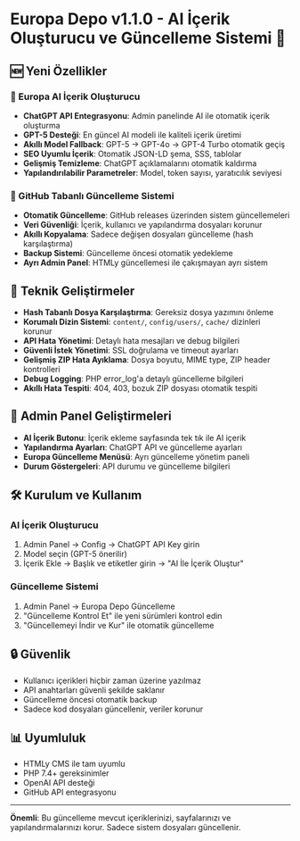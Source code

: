 # Europa Depo v1.1.0 - AI İçerik Oluşturucu ve Güncelleme Sistemi 🚀

## 🆕 Yeni Özellikler

### 🤖 Europa AI İçerik Oluşturucu
- **ChatGPT API Entegrasyonu**: Admin panelinde AI ile otomatik içerik oluşturma
- **GPT-5 Desteği**: En güncel AI modeli ile kaliteli içerik üretimi
- **Akıllı Model Fallback**: GPT-5 → GPT-4o → GPT-4 Turbo otomatik geçiş
- **SEO Uyumlu İçerik**: Otomatik JSON-LD şema, SSS, tablolar
- **Gelişmiş Temizleme**: ChatGPT açıklamalarını otomatik kaldırma
- **Yapılandırılabilir Parametreler**: Model, token sayısı, yaratıcılık seviyesi

### 🚀 GitHub Tabanlı Güncelleme Sistemi
- **Otomatik Güncelleme**: GitHub releases üzerinden sistem güncellemeleri
- **Veri Güvenliği**: İçerik, kullanıcı ve yapılandırma dosyaları korunur
- **Akıllı Kopyalama**: Sadece değişen dosyaları güncelleme (hash karşılaştırma)
- **Backup Sistemi**: Güncelleme öncesi otomatik yedekleme
- **Ayrı Admin Panel**: HTMLy güncellemesi ile çakışmayan ayrı sistem

## 🔧 Teknik Geliştirmeler

- **Hash Tabanlı Dosya Karşılaştırma**: Gereksiz dosya yazımını önleme
- **Korumalı Dizin Sistemi**: `content/`, `config/users/`, `cache/` dizinleri korunur
- **API Hata Yönetimi**: Detaylı hata mesajları ve debug bilgileri
- **Güvenli İstek Yönetimi**: SSL doğrulama ve timeout ayarları
- **Gelişmiş ZIP Hata Ayıklama**: Dosya boyutu, MIME type, ZIP header kontrolleri
- **Debug Logging**: PHP error_log'a detaylı güncelleme bilgileri
- **Akıllı Hata Tespiti**: 404, 403, bozuk ZIP dosyası otomatik tespiti

## 📝 Admin Panel Geliştirmeleri

- **AI İçerik Butonu**: İçerik ekleme sayfasında tek tık ile AI içerik
- **Yapılandırma Ayarları**: ChatGPT API ve güncelleme ayarları
- **Europa Güncelleme Menüsü**: Ayrı güncelleme yönetim paneli
- **Durum Göstergeleri**: API durumu ve güncelleme bilgileri

## 🛠️ Kurulum ve Kullanım

### AI İçerik Oluşturucu
1. Admin Panel → Config → ChatGPT API Key girin
2. Model seçin (GPT-5 önerilir)
3. İçerik Ekle → Başlık ve etiketler girin → "AI İle İçerik Oluştur"

### Güncelleme Sistemi
1. Admin Panel → Europa Depo Güncelleme
2. "Güncelleme Kontrol Et" ile yeni sürümleri kontrol edin
3. "Güncellemeyi İndir ve Kur" ile otomatik güncelleme

## 🔒 Güvenlik

- Kullanıcı içerikleri hiçbir zaman üzerine yazılmaz
- API anahtarları güvenli şekilde saklanır
- Güncelleme öncesi otomatik backup
- Sadece kod dosyaları güncellenir, veriler korunur

## 📊 Uyumluluk

- HTMLy CMS ile tam uyumlu
- PHP 7.4+ gereksinimler
- OpenAI API desteği
- GitHub API entegrasyonu

---

**Önemli**: Bu güncelleme mevcut içeriklerinizi, sayfalarınızı ve yapılandırmalarınızı korur. Sadece sistem dosyaları güncellenir.
